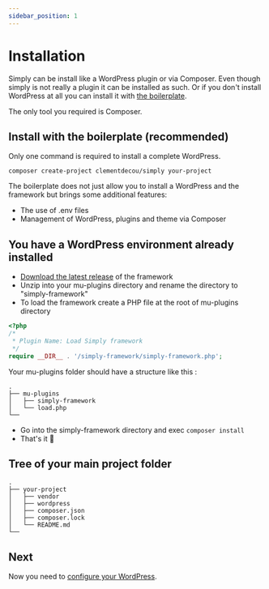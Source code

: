 ```yaml
---
sidebar_position: 1
---
```

# Installation
Simply can be install like a WordPress plugin or via Composer. Even though simply is not really a plugin it can be installed as such.
Or if you don't install WordPress at all you can install it with [the boilerplate](https://github.com/Amorfx/simply).

The only tool you required is Composer.

## Install with the boilerplate (recommended)
Only one command is required to install a complete WordPress.
```
composer create-project clementdecou/simply your-project
```

The boilerplate does not just allow you to install a WordPress and the framework but brings some additional features:
- The use of .env files
- Management of WordPress, plugins and theme via Composer

## You have a WordPress environment already installed
- [Download the latest release](https://github.com/Amorfx/simply-framework/releases) of the framework
- Unzip into your mu-plugins directory and rename the directory to "simply-framework"
- To load the framework create a PHP file at the root of mu-plugins directory

```php title='wp-content/mu-plugins/load.php'
<?php
/*
 * Plugin Name: Load Simply framework
 */
require __DIR__ . '/simply-framework/simply-framework.php';
```

Your mu-plugins folder should have a structure like this : 
```
.
├── mu-plugins
│   ├── simply-framework
│   └── load.php
└──
```

- Go into the simply-framework directory and exec `composer install`
- That's it :confetti_ball:

## Tree of your main project folder
```
.
├── your-project
│   ├── vendor
│   ├── wordpress
│   ├── composer.json
│   ├── composer.lock
│   └── README.md
└──
```

## Next
Now you need to [configure your WordPress](getting-started/config-wordpress.md).

